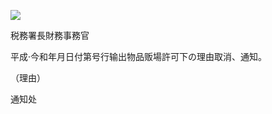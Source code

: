 ![](https://www.nta.go.jp/tmp/f8c62332-da3d-473f-82ff-122e7ebabbc4/images/2b30e1c51c9e2a9bfe7a471814d46a759510ea2852a526142156c56d1eb2d662.jpg)

税務署長財務事務官

平成·今和年月日付第号行输出物品贩場許可下の理由取消、通知。

（理由）

通知处